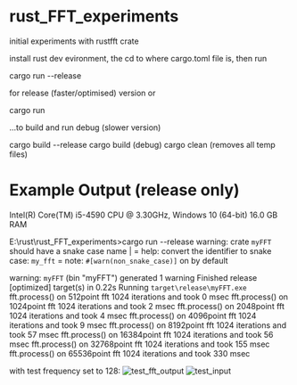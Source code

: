 # rust_FFT_experiments
 initial experiments with rustfft crate

install rust dev evironment, the cd to where cargo.toml file is, then run

cargo run --release

for release (faster/optimised) version or 

cargo run   

...to build and run debug (slower version)

cargo build --release
cargo build     (debug)
cargo clean     (removes all temp files)

Example Output  (release only)
===============================
Intel(R) Core(TM) i5-4590 CPU @ 3.30GHz, 
Windows 10 (64-bit) 16.0 GB RAM

E:\rust\rust_FFT_experiments>cargo run --release
warning: crate `myFFT` should have a snake case name
  |
  = help: convert the identifier to snake case: `my_fft`
  = note: `#[warn(non_snake_case)]` on by default

warning: `myFFT` (bin "myFFT") generated 1 warning
    Finished release [optimized] target(s) in 0.22s
     Running `target\release\myFFT.exe`
fft.process() on 512point fft 1024 iterations and took 0 msec
fft.process() on 1024point fft 1024 iterations and took 2 msec
fft.process() on 2048point fft 1024 iterations and took 4 msec
fft.process() on 4096point fft 1024 iterations and took 9 msec
fft.process() on 8192point fft 1024 iterations and took 57 msec
fft.process() on 16384point fft 1024 iterations and took 56 msec
fft.process() on 32768point fft 1024 iterations and took 155 msec
fft.process() on 65536point fft 1024 iterations and took 330 msec

with test frequency set to 128:
![test_fft_output](https://user-images.githubusercontent.com/50658445/236908002-7050678c-e211-4399-82ed-cab9abb18952.png)
![test_input](https://user-images.githubusercontent.com/50658445/236908003-4db1c93c-7d90-4de6-8c8b-bc62c469333c.png)
